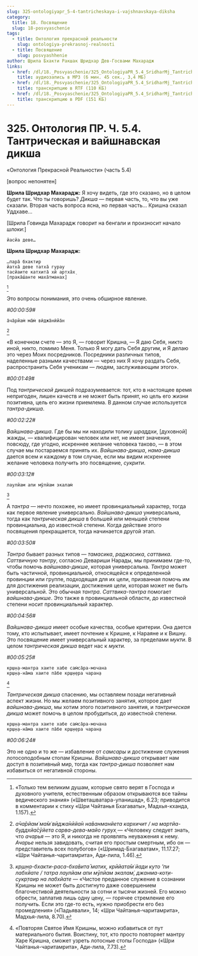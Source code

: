 ```yaml
---
slug: 325-ontologiyapr_5-4-tantricheskaya-i-vajshnavskaya-diksha
category:
  title: 18. Посвящение
  slug: 18-posvyaschenie
tags:
  - title: Онтология прекрасной реальности
    slug: ontologiya-prekrasnoj-realnosti
  - title: Посвящение
    slug: posvyashhenie
author: Шрила Бхакти Ракшак Шридхар Дев-Госвами Махарадж
links:
  - href: /dl/18._Posvyaschenie/325_OntologiyaPR_5.4_SridharMj_Tantricheskaya_i_vaishnavskaya_diksha.mp3
    title: аудиозапись в MP3 (6 мин. 45 сек., 3,4 МБ)
  - href: /dl/18._Posvyaschenie/325_OntologiyaPR_5.4_SridharMj_Tantricheskaya_i_vaishnavskaya_diksha.rtf
    title: транскрипцию в RTF (110 КБ)
  - href: /dl/18._Posvyaschenie/325_OntologiyaPR_5.4_SridharMj_Tantricheskaya_i_vaishnavskaya_diksha.pdf
    title: транскрипцию в PDF (151 КБ)
---
```


# 325.  Онтология ПР. Ч. 5.4. Тантрическая и вайшнавская дикша

«Онтология Прекрасной Реальности» (часть 5.4)

[вопрос непонятен]

**Шрила Шридхар Махарадж:** Я хочу видеть, где это сказано, но в целом будет так. Что ты говоришь? *Дикша* — первая часть, то, что вы уже сказали. Вторая часть вопроса ясна, но первая часть… Кришна сказал Уддхаве…

[Шрила Говинда Махарадж говорит на бенгали и произносит начало *шлоки*:]

    йасйа деве…

**Шрила Шридхар Махарадж:**

    …пара̄ бхактир
    йатха̄ деве татха̄ гурау
    тасйаите катхита̄ хй артха̄х̣
    [прака̄ш́анте маха̄тманах̣]
[^_ftn1]

Это вопросы понимания, это очень обширное явление.

*#00:00:59#*

    а̄ча̄рйам̇ ма̄м̇ вӣджа̄нӣйа̄н
[^_ftn2]

«В конечном счете — это Я, — говорит Кришна, — Я даю Себя, никто иной, никто, помимо Меня. Только Я могу дать Себя другим, и Я делаю это через Моих посредников. Посредники различных типов, наделенные разными качествами — через них Я хочу раздать Себя, распространить Себя ученикам — людям, заслуживающим этого».

*#00:01:49#*

Под *тантрической* дикшей подразумевается: тот, кто в настоящее время непригоден, лишен качеств и не может быть принят, но цель его жизни позитивна, цель его жизни приемлема. В данном случае используется *тантра-дикша*.

*#00:02:22#*

*Вайшнава-дикша*. Где бы мы ни находили толику *шраддхи*, [духовной] жажды, — квалифицирован человек или нет, не имеет значения, повсюду, где угодно, искреннее желание человека таково, — в этом случае мы постараемся принять их. *Вайшнава-дикша*, *нама-дикша* дается всем и каждому в том случае, если мы видим искреннее желание человека получить это посвящение, *сукрити*.

*#00:03:12#*

    лаулйам апи мӯлйам экалам̇
[^_ftn3]

А *тантра* — нечто похожее, но имеет провинциальный характер, тогда как первое явление универсально. *Вайшнава-дикша* универсальна, тогда как *тантрическая* *дикша* в большей или меньшей степени провинциальна, до известной степени. Когда действие этого посвящения прекращается, тогда начинается другой этап.

*#00:03:50#*

*Тантра* бывает разных типов — *тамасика*, *раджасика*, *саттвика*. *Саттвичную* *тантру*, согласно Девариши Нарады, мы принимаем где-то, чтобы помочь *вайшнава-дикше*, которая универсальна. *Тантра* может быть частичной, провинциальной, относящейся к определенной провинции или группе, подходящая для их цели, призванная помочь им для достижения реализации, достижения цели, которая может не быть универсальной. Это обычная *тантра*. *Саттвика-тантра* помогает *вайшнава-дикше*. Это также в провинциальной области, до известной степени носит провинциальный характер.

*#00:04:56#*

*Вайшнава-дикша* имеет особые качества, особые критерии. Она дается тому, кто испытывает, имеет почтение к Кришне, к Нараяне и к Вишну. Это посвящение имеет универсальный характер, за пределами *мукти*. В целом *тантрическая* *дикша* ведет нас к *мукти.*

*#00:05:25#*

    кр̣ш̣н̣а-мантра хаите хабе сам̇са̄ра-мочана
    кр̣ш̣н̣а-на̄ма хаите па̄бе кр̣ш̣н̣ера чаран̣а
[^_ftn4]

*Тантрическая* *дикша* спасению, мы оставляем позади негативный аспект жизни. Но мы желаем позитивного занятия, которое дает *вайшнава-дикша*, мы хотим этого позитивного занятия, и *тантрическая дикша* может помочь в целом пробудиться, до известной степени.

    кр̣ш̣н̣а-мантра хаите хабе сам̇са̄ра-мочана
    кр̣ш̣н̣а-на̄ма хаите па̄бе кр̣ш̣н̣ера чаран̣а

*#00:06:24#*

Это не одно и то же — избавление от *самсары* и достижение служения лотосоподобным стопам Кришны. *Вайшнава-дикша* открывает нам доступ в позитивный мир, тогда как *тантра-дикша* позволяет нам избавиться от негативной стороны.



[^_ftn1]: «Только тем великим душам, которые свято верят в Господа и духовного учителя, естественным образом открываются все тайны ведического знания» («Шветашватара-упанишад», 6.23; приводится в комментарии к стиху «Шри Чайтанья Бхагаваты», Мадхья-кханда, 1.157).

[^_ftn2]: *а̄ча̄рйам̇ ма̄м̇ вӣджа̄нӣйа̄н на̄ванманйета кархичит / на мартйа-буддхйа̄сӯйета сарва-дева-майо гурух̣* — «Человеку следует знать, что *ачарья* — это Я, и никогда не проявлять неуважения к нему. *Ачарье* нельзя завидовать, считая его простым смертным, ибо он — представитель всех полубогов» («Шримад-Бхагаватам», 11.17.27; «Шри Чайтанья-чаритамрита», Ади-лила, 1.46).

[^_ftn3]: *кр̣ш̣н̣а-бхакти-раса-бха̄вита̄ матих̣, крӣйата̄м̇ йади куто ’пи лабхйате / татра лаулйам апи мӯлйам экалам̇, джанма-кот̣и-сукр̣таир на лабхйате* — «Чистое преданное служение в сознании Кришны не может быть достигнуто даже совершением благочестивой деятельности за сотни и тысячи жизней. Его можно обрести, заплатив лишь одну цену, — горячее стремление его получить. Если это где-то есть, нужно приобрести его без промедления» («Падьявали», 14; «Шри Чайтанья-чаритамрита», Мадхья-лила, 8.70).

[^_ftn4]: «Повторяя Святое Имя Кришны, можно избавиться от пут материального бытия. Воистину, тот, кто просто повторяет мантру Харе Кришна, сможет узреть лотосные стопы Господа» («Шри Чайтанья-чаритамрита», Ади-лила, 7.73).

